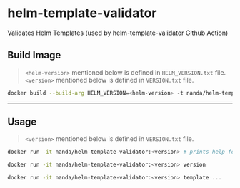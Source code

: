 # helm-template-validator
Validates Helm Templates (used by helm-template-validator Github Action)

## Build Image
> `<helm-version>` mentioned below is defined in `HELM_VERSION.txt` file.
> `<version>` mentioned below is defined in `VERSION.txt` file.
```sh
docker build --build-arg HELM_VERSION=<helm-version> -t nanda/helm-template-validator:<version> .
```

---
## Usage
> `<version>` mentioned below is defined in `VERSION.txt` file.
```sh
docker run -it nanda/helm-template-validator:<version> # prints help for Helm

docker run -it nanda/helm-template-validator:<version> version

docker run -it nanda/helm-template-validator:<version> template ...
```
